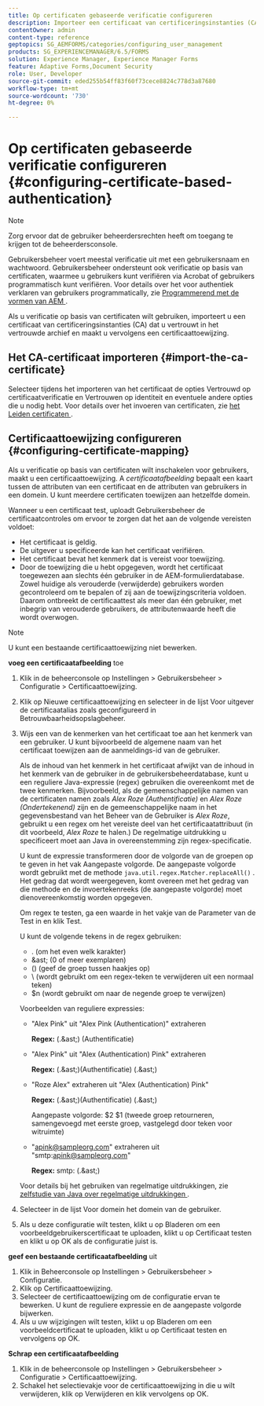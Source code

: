 ```yaml
---
title: Op certificaten gebaseerde verificatie configureren
description: Importeer een certificaat van certificeringsinstanties (CA) in het vertrouwde archief en maak een certificaattoewijzing voor verificatie op basis van een certificaat.
contentOwner: admin
content-type: reference
geptopics: SG_AEMFORMS/categories/configuring_user_management
products: SG_EXPERIENCEMANAGER/6.5/FORMS
solution: Experience Manager, Experience Manager Forms
feature: Adaptive Forms,Document Security
role: User, Developer
source-git-commit: eded255b54ff83f60f73cece8824c778d3a87680
workflow-type: tm+mt
source-wordcount: '730'
ht-degree: 0%

---
```


# Op certificaten gebaseerde verificatie configureren {#configuring-certificate-based-authentication}

>[!NOTE]
> 
> Zorg ervoor dat de gebruiker beheerdersrechten heeft om toegang te krijgen tot de beheerdersconsole.

Gebruikersbeheer voert meestal verificatie uit met een gebruikersnaam en wachtwoord. Gebruikersbeheer ondersteunt ook verificatie op basis van certificaten, waarmee u gebruikers kunt verifiëren via Acrobat of gebruikers programmatisch kunt verifiëren. Voor details over het voor authentiek verklaren van gebruikers programmatically, zie [ Programmerend met de vormen van AEM ](https://www.adobe.com/go/learn_aemforms_programming_63).

Als u verificatie op basis van certificaten wilt gebruiken, importeert u een certificaat van certificeringsinstanties (CA) dat u vertrouwt in het vertrouwde archief en maakt u vervolgens een certificaattoewijzing.

## Het CA-certificaat importeren {#import-the-ca-certificate}

Selecteer tijdens het importeren van het certificaat de opties Vertrouwd op certificaatverificatie en Vertrouwen op identiteit en eventuele andere opties die u nodig hebt. Voor details over het invoeren van certificaten, zie [ het Leiden certificaten ](/help/forms/using/admin-help/certificates.md#managing-certificates).

## Certificaattoewijzing configureren {#configuring-certificate-mapping}

Als u verificatie op basis van certificaten wilt inschakelen voor gebruikers, maakt u een certificaattoewijzing. A *certificaatafbeelding* bepaalt een kaart tussen de attributen van een certificaat en de attributen van gebruikers in een domein. U kunt meerdere certificaten toewijzen aan hetzelfde domein.

Wanneer u een certificaat test, uploadt Gebruikersbeheer de certificaatcontroles om ervoor te zorgen dat het aan de volgende vereisten voldoet:

* Het certificaat is geldig.
* De uitgever u specificeerde kan het certificaat verifiëren.
* Het certificaat bevat het kenmerk dat is vereist voor toewijzing.
* Door de toewijzing die u hebt opgegeven, wordt het certificaat toegewezen aan slechts één gebruiker in de AEM-formulierdatabase. Zowel huidige als verouderde (verwijderde) gebruikers worden gecontroleerd om te bepalen of zij aan de toewijzingscriteria voldoen. Daarom ontbreekt de certificaattest als meer dan één gebruiker, met inbegrip van verouderde gebruikers, de attributenwaarde heeft die wordt overwogen.

>[!NOTE]
>
>U kunt een bestaande certificaattoewijzing niet bewerken.

**voeg een certificaatafbeelding** toe

1. Klik in de beheerconsole op Instellingen > Gebruikersbeheer > Configuratie > Certificaattoewijzing.
1. Klik op Nieuwe certificaattoewijzing en selecteer in de lijst Voor uitgever de certificaatalias zoals geconfigureerd in Betrouwbaarheidsopslagbeheer.
1. Wijs een van de kenmerken van het certificaat toe aan het kenmerk van een gebruiker. U kunt bijvoorbeeld de algemene naam van het certificaat toewijzen aan de aanmeldings-id van de gebruiker.

   Als de inhoud van het kenmerk in het certificaat afwijkt van de inhoud in het kenmerk van de gebruiker in de gebruikersbeheerdatabase, kunt u een reguliere Java-expressie (regex) gebruiken die overeenkomt met de twee kenmerken. Bijvoorbeeld, als de gemeenschappelijke namen van de certificaten namen zoals *Alex Roze (Authentificatie)* en *Alex Roze (Ondertekenend)* zijn en de gemeenschappelijke naam in het gegevensbestand van het Beheer van de Gebruiker is *Alex Roze*, gebruikt u een regex om het vereiste deel van het certificaatattribuut (in dit voorbeeld, *Alex Roze* te halen.) De regelmatige uitdrukking u specificeert moet aan Java in overeenstemming zijn regex-specificatie.

   U kunt de expressie transformeren door de volgorde van de groepen op te geven in het vak Aangepaste volgorde. De aangepaste volgorde wordt gebruikt met de methode `java.util.regex.Matcher.replaceAll()` . Het gedrag dat wordt weergegeven, komt overeen met het gedrag van die methode en de invoertekenreeks (de aangepaste volgorde) moet dienovereenkomstig worden opgegeven.

   Om regex te testen, ga een waarde in het vakje van de Parameter van de Test in en klik Test.

   U kunt de volgende tekens in de regex gebruiken:

   * . (om het even welk karakter)
   * &amp;ast; (0 of meer exemplaren)
   * () (geef de groep tussen haakjes op)
   * \ (wordt gebruikt om een regex-teken te verwijderen uit een normaal teken)
   * $n (wordt gebruikt om naar de negende groep te verwijzen)

   Voorbeelden van reguliere expressies:

   * &quot;Alex Pink&quot; uit &quot;Alex Pink (Authentication)&quot; extraheren

     **Regex:** (.&amp;ast;) \(Authentificatie\)

   * &quot;Alex Pink&quot; uit &quot;Alex (Authentication) Pink&quot; extraheren

     **Regex:** (.&amp;ast;)\(Authentificatie\) (.&amp;ast;)

   * &quot;Roze Alex&quot; extraheren uit &quot;Alex (Authentication) Pink&quot;

     **Regex:** (.&amp;ast;)\(Authentificatie\) (.&amp;ast;)

     Aangepaste volgorde: $2 $1 (tweede groep retourneren, samengevoegd met eerste groep, vastgelegd door teken voor witruimte)

   * &quot;apink@sampleorg.com&quot; extraheren uit &quot;smtp:apink@sampleorg.com&quot;

     **Regex:** smtp: (.&amp;ast;)

   Voor details bij het gebruiken van regelmatige uitdrukkingen, zie [ zelfstudie van Java over regelmatige uitdrukkingen ](https://java.sun.com/docs/books/tutorial/essential/regex/).

1. Selecteer in de lijst Voor domein het domein van de gebruiker.
1. Als u deze configuratie wilt testen, klikt u op Bladeren om een voorbeeldgebruikerscertificaat te uploaden, klikt u op Certificaat testen en klikt u op OK als de configuratie juist is.

**geef een bestaande certificaatafbeelding** uit

1. Klik in Beheerconsole op Instellingen > Gebruikersbeheer > Configuratie.
1. Klik op Certificaattoewijzing.
1. Selecteer de certificaattoewijzing om de configuratie ervan te bewerken. U kunt de reguliere expressie en de aangepaste volgorde bijwerken.
1. Als u uw wijzigingen wilt testen, klikt u op Bladeren om een voorbeeldcertificaat te uploaden, klikt u op Certificaat testen en vervolgens op OK.

**Schrap een certificaatafbeelding**

1. Klik in de beheerconsole op Instellingen > Gebruikersbeheer > Configuratie > Certificaattoewijzing.
1. Schakel het selectievakje voor de certificaattoewijzing in die u wilt verwijderen, klik op Verwijderen en klik vervolgens op OK.
